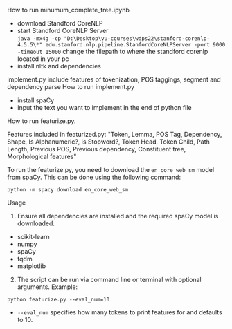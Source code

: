 How to run minumum_complete_tree.ipynb
- download Standford CoreNLP
- start Standford CoreNLP Server  
    `java -mx4g -cp "D:\Desktop\vu-courses\wdps22\stanford-corenlp-4.5.5\*" edu.stanford.nlp.pipeline.StanfordCoreNLPServer -port 9000 -timeout 15000`
    change the filepath to where the standford corenlp located in your pc
- install nltk and dependencies


implement.py include features of tokenization, POS taggings, segment and dependency parse
How to run implement.py
- install spaCy
- input the text you want to implement in the end of python file



How to run featurize.py.


Features included in featurized.py:
"Token, Lemma, POS Tag, Dependency, Shape, Is Alphanumeric?, is Stopword?, Token Head, Token Child, Path Length, Previous POS, Previous dependency, Constituent tree, Morphological features" 


To run the featurize.py, you need to download the `en_core_web_sm` model from spaCy. This can be done using the following command:

```
python -m spacy download en_core_web_sm
```

Usage

1. Ensure all dependencies are installed and the required spaCy model is downloaded.

- scikit-learn
- numpy
- spaCy
- tqdm
- matplotlib

2. The script can be run via command line or terminal with optional arguments. Example:

```
python featurize.py --eval_num=10
```

- `--eval_num` specifies how many tokens to print features for and defaults to 10.
